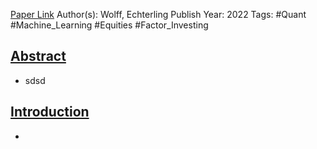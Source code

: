 
[Paper Link](obsidian://open?vault=Akul's%20Notebook&file=Library%2Fjournals%2Cmagazines%2FFactor%2FStock%20picking%20with%20machine%20learning.pdf)
Author(s): Wolff, Echterling
Publish Year: 2022
Tags: #Quant #Machine_Learning #Equities #Factor_Investing 

## <u>Abstract</u>
- sdsd

## <u>Introduction</u>
- 
